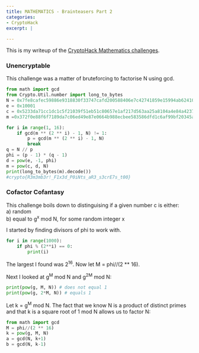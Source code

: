 ```yaml
---
title: MATHEMATICS - Brainteasers Part 2
categories:
- CryptoHack
excerpt: |
  
---
```


This is my writeup of the [CryptoHack Mathematics challenges](https://cryptohack.org/challenges/maths/).



### Unencryptable

This challenge was a matter of bruteforcing to factorise N using gcd. 

```python
from math import gcd
from Crypto.Util.number import long_to_bytes
N = 0x7fe8cafec59886e9318830f33747cafd200588406e7c42741859e15994ab62410438991ab5d9fc94f386219e3c27d6ffc73754f791e7b2c565611f8fe5054dd132b8c4f3eadcf1180cd8f2a3cc756b06996f2d5b67c390adcba9d444697b13d12b2badfc3c7d5459df16a047ca25f4d18570cd6fa727aed46394576cfdb56b41
e = 0x10001
c = 0x5233da71cc1dc1c5f21039f51eb51c80657e1af217d563aa25a8104a4e84a42379040ecdfdd5afa191156ccb40b6f188f4ad96c58922428c4c0bc17fd5384456853e139afde40c3f95988879629297f48d0efa6b335716a4c24bfee36f714d34a4e810a9689e93a0af8502528844ae578100b0188a2790518c695c095c9d677b
m =0x372f0e88f6f7189da7c06ed49e87e0664b988ecbee583586dfd1c6af99bf20345ae7442012c6807b3493d8936f5b48e553f614754deb3da6230fa1e16a8d5953a94c886699fc2bf409556264d5dced76a1780a90fd22f3701fdbcb183ddab4046affdc4dc6379090f79f4cd50673b24d0b08458cdbe509d60a4ad88a7b4e2921

for i in range(1, 16):
    if gcd(m ** (2 ** i) - 1, N) != 1:
        p = gcd(m ** (2 ** i) - 1, N)
        break
q = N // p
phi = (p - 1) * (q - 1)
d = pow(e, -1, phi)
m = pow(c, d, N)
print(long_to_bytes(m).decode())
#crypto{R3m3mb3r!_F1x3d_P0iNts_aR3_s3crE7s_t00}
```

### Cofactor Cofantasy

This challenge boils down to distinguising if a given number c is either: <br>
a) random <br>
b) equal to g<sup>x</sup> mod N, for some random integer x

I started by finding divisors of phi to work with. 

```python
for i in range(1000):
    if phi % (2**i) == 0:
        print(i)
```

The largest I found was 2<sup>16</sup>. Now let M = phi//(2 ** 16). <br>

Next I looked at g<sup>M</sup> mod N and g<sup>2M</sup> mod N:

```python
print(pow(g, M, N)) # does not equal 1
print(pow(g, 2*M, N)) # equals 1
```

Let k = g<sup>M</sup> mod N. The fact that we know N is a product of distinct primes and that k is a square root of 1 mod N
allows us to factor N:

```python
from math import gcd
M = phi//(2 ** 16)
k = pow(g, M, N)
a = gcd(N, k+1)
b = gcd(N, k-1)
```

